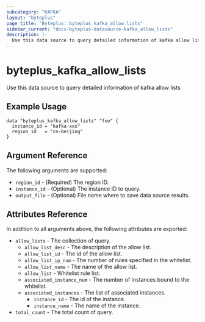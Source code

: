 ```yaml
---
subcategory: "KAFKA"
layout: "byteplus"
page_title: "Byteplus: byteplus_kafka_allow_lists"
sidebar_current: "docs-byteplus-datasource-kafka_allow_lists"
description: |-
  Use this data source to query detailed information of kafka allow lists
---
```

# byteplus_kafka_allow_lists
Use this data source to query detailed information of kafka allow lists
## Example Usage
```hcl
data "byteplus_kafka_allow_lists" "foo" {
  instance_id = "kafka-xxx"
  region_id   = "cn-beijing"
}
```
## Argument Reference
The following arguments are supported:
* `region_id` - (Required) The region ID.
* `instance_id` - (Optional) The instance ID to query.
* `output_file` - (Optional) File name where to save data source results.

## Attributes Reference
In addition to all arguments above, the following attributes are exported:
* `allow_lists` - The collection of query.
    * `allow_list_desc` - The description of the allow list.
    * `allow_list_id` - The id of the allow list.
    * `allow_list_ip_num` - The number of rules specified in the whitelist.
    * `allow_list_name` - The name of the allow list.
    * `allow_list` - Whitelist rule list.
    * `associated_instance_num` - The number of instances bound to the whitelist.
    * `associated_instances` - The list of associated instances.
        * `instance_id` - The id of the instance.
        * `instance_name` - The name of the instance.
* `total_count` - The total count of query.


